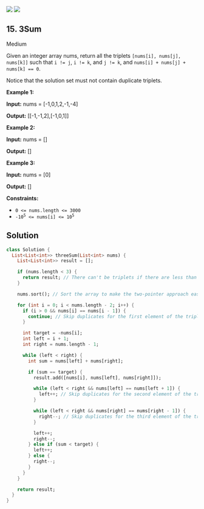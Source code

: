 [![](https://img.shields.io/github/stars/javadev/LeetCode-in-All?label=Stars&style=flat-square)](https://github.com/javadev/LeetCode-in-All)
[![](https://img.shields.io/github/forks/javadev/LeetCode-in-All?label=Fork%20me%20on%20GitHub%20&style=flat-square)](https://github.com/javadev/LeetCode-in-All/fork)

## 15\. 3Sum

Medium

Given an integer array nums, return all the triplets `[nums[i], nums[j], nums[k]]` such that `i != j`, `i != k`, and `j != k`, and `nums[i] + nums[j] + nums[k] == 0`.

Notice that the solution set must not contain duplicate triplets.

**Example 1:**

**Input:** nums = [-1,0,1,2,-1,-4]

**Output:** [[-1,-1,2],[-1,0,1]] 

**Example 2:**

**Input:** nums = []

**Output:** [] 

**Example 3:**

**Input:** nums = [0]

**Output:** [] 

**Constraints:**

*   `0 <= nums.length <= 3000`
*   <code>-10<sup>5</sup> <= nums[i] <= 10<sup>5</sup></code>

## Solution

```dart
class Solution {
  List<List<int>> threeSum(List<int> nums) {
    List<List<int>> result = [];

    if (nums.length < 3) {
      return result; // There can't be triplets if there are less than 3 elements.
    }

    nums.sort(); // Sort the array to make the two-pointer approach easier.

    for (int i = 0; i < nums.length - 2; i++) {
      if (i > 0 && nums[i] == nums[i - 1]) {
        continue; // Skip duplicates for the first element of the triplet.
      }

      int target = -nums[i];
      int left = i + 1;
      int right = nums.length - 1;

      while (left < right) {
        int sum = nums[left] + nums[right];

        if (sum == target) {
          result.add([nums[i], nums[left], nums[right]]);

          while (left < right && nums[left] == nums[left + 1]) {
            left++; // Skip duplicates for the second element of the triplet.
          }

          while (left < right && nums[right] == nums[right - 1]) {
            right--; // Skip duplicates for the third element of the triplet.
          }

          left++;
          right--;
        } else if (sum < target) {
          left++;
        } else {
          right--;
        }
      }
    }

    return result;
  }
}
```